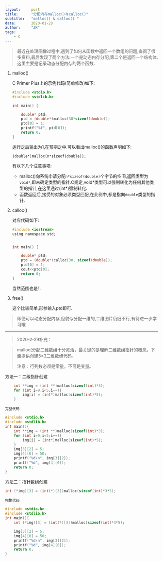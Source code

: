```yaml
---
layout:     post
title:      "分配内存malloc()与calloc()"
subtitle:   "malloc() & calloc() "
date:       2020-01-28
author:     "ZK"
tags:
    - C
---
```


> 最近在处理图像过程中,遇到了如何从函数中返回一个数组的问题,查阅了很多资料,最后发现了两个方法:一个是动态内存分配,第二个是返回一个结构体.这里主要是记录动态分配内存的两个函数.

1. malloc()

   C Primer Plus上的示例代码(简单修改)如下:

   ```c
   #include <stdio.h>
   #include <stdlib.h>
   
   int main() {
   
       double* ptd;
       ptd = (double*)malloc(30*sizeof(double));
       ptd[0] = 1;
       printf("%f", ptd[0]);
       return 0;
   }
   ```

   运行之后输出为1,在预期之中.可以看出malloc()的函数声明如下:

   `(double*)malloc(n*sizeof(double));`

   有以下几个注意事项:

   - malloc()向系统申请分配`n*sizeof(double)`个字节的空间,返回类型为`void*`,即未确定类型的指针.C规定,void*类型可以强制转化为任何其他类型的指针,在这里通过(int\*)强制转化.
   - 函数返回后,接受的对象必须类型匹配,在此例中,都是指向`double`类型的指针.

   

2. calloc()

   对应代码如下:

   ```c
   #include <iostream>
   using namespace std;
   
   
   int main() {
   
       double* ptd;
       ptd = (double*)calloc(30, sizeof(double));
       ptd[0] = 1;
       cout<<ptd[0];
       return 0;
   }
   
   ```

   当然范围也是1.

3. free()

   这个比较简单,形参输入ptd即可.

> 即便可以动态分配内存,但貌似分配一维的,二维图片仍旧不行,有待进一步学习哦

<hr/>

> 2020-2-29补充：

> malloc(分配二维数组十分灵活，最关键的是理解二维数组指针的概念。下面提供创建5*3二维数组代码。
>
> 注意：行列数必须是常量，不可是变量。

方法一：二级指针创建

```c
    int **img = (int **)malloc(sizeof(int)*3);
    for (int i=0;i<5;i++){
        img[i] = (int*)malloc(sizeof(int)*5);
    }
```

`完整代码`

```c
#include <stdio.h>
#include <stdlib.h>
int main(){
    int **img = (int **)malloc(sizeof(int)*3);
    for (int i=0;i<5;i++){
        img[i] = (int*)malloc(sizeof(int)*5);
    }
    img[3][2] = 5;
    img[4][0] = 50;
    printf("%d\n", img[3][2]);
    printf("%d", img[4][0]);
    return 0;
}
```



方法二：指针数组创建

```c
int (*img)[3] = (int(*)[3])malloc(sizeof(int)*3*5);
```

`完整代码`

```c
#include <stdio.h>
#include <stdlib.h>
int main(){
    int (*img)[3] = (int(*)[3])malloc(sizeof(int)*3*5);

    img[3][2] = 5;
    img[4][0] = 50;
    printf("%d\n", img[3][2]);
    printf("%d", img[4][0]);
    return 0;
}
```

